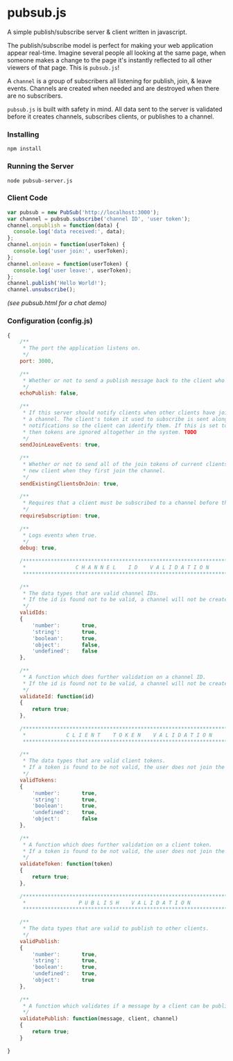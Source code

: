 # pubsub.js
A simple publish/subscribe server &amp; client written in javascript.

The publish/subscribe model is perfect for making your web application appear real-time. Imagine several people all looking at the same page, when someone makes a change to the page it's instantly reflected to all other viewers of that page. This is `pubsub.js`!  
  
A `channel` is a group of subscribers all listening for publish, join, & leave events. Channels are created when needed and are destroyed when there are no subscribers.  
  
`pubsub.js` is built with safety in mind. All data sent to the server is validated before it creates channels, subscribes clients, or publishes to a channel.  

### Installing

```
npm install
```

### Running the Server

```
node pubsub-server.js
```

### Client Code

```js
var pubsub = new PubSub('http://localhost:3000');
var channel = pubsub.subscribe('channel ID', 'user token');
channel.onpublish = function(data) {
  console.log('data received:', data);
};
channel.onjoin = function(userToken) {
  console.log('user join:', userToken);
};
channel.onleave = function(userToken) {
  console.log('user leave:', userToken);
};
channel.publish('Hello World!');
channel.unsubscribe();
```

*(see pubsub.html for a chat demo)*

### Configuration (config.js)

```js
{
	/**
	 * The port the application listens on.
	 */
	port: 3000,
	
	/**
	 * Whether or not to send a publish message back to the client who sent it.
	 */
	echoPublish: false,
	
	/**
	 * If this server should notify clients when other clients have joined or left
	 * a channel. The client's token it used to subscribe is sent along with these
	 * notifications so the client can identify them. If this is set to false
	 * then tokens are ignored altogether in the system. TODO
	 */
	sendJoinLeaveEvents: true,
	
	/**
	 * Whether or not to send all of the join tokens of current clients to the 
	 * new client when they first join the channel.
	 */
	sendExistingClientsOnJoin: true,
	
	/**
	 * Requires that a client must be subscribed to a channel before they can publish in it.
	 */
	requireSubscription: true,
	
	/**
	 * Logs events when true.
	 */
	debug: true,
	
	/****************************************************************************
	 *                C H A N N E L    I D    V A L I D A T I O N
	 ****************************************************************************/
	
	/**
	 * The data types that are valid channel IDs.
	 * If the id is found not to be valid, a channel will not be created.
	 */
	validIds: 
	{
		'number': 		true,
		'string': 		true,
		'boolean': 		true,
		'object': 		false,
		'undefined': 	false
	},
	
	/**
	 * A function which does further validation on a channel ID.
	 * If the id is found not to be valid, a channel will not be created.
	 */
	validateId: function(id)
	{
		return true;
	},
	
	/****************************************************************************
	 *             C L I E N T    T O K E N    V A L I D A T I O N
	 ****************************************************************************/
	
	/**
	 * The data types that are valid client tokens.
	 * If a token is found to be not valid, the user does not join the channel.
	 */
	validTokens:
	{
		'number': 		true,
		'string': 		true,
		'boolean': 		true,
		'undefined': 	true,
		'object': 		false
	},
	
	/**
	 * A function which does further validation on a client token.
	 * If a token is found to be not valid, the user does not join the channel.	
	 */
	validateToken: function(token)
	{
		return true;
	},
	
	/****************************************************************************
	 *                 P U B L I S H    V A L I D A T I O N
	 ****************************************************************************/
	
	/**
	 * The data types that are valid to publish to other clients.
	 */
	validPublish:
	{
		'number': 		true,
		'string': 		true,
		'boolean': 		true,
		'undefined': 	true,
		'object': 		true
	},
	
	/**
	 * A function which validates if a message by a client can be published on a channel.
	 */
	validatePublish: function(message, client, channel)
	{
		return true;
	}
	
}
```
